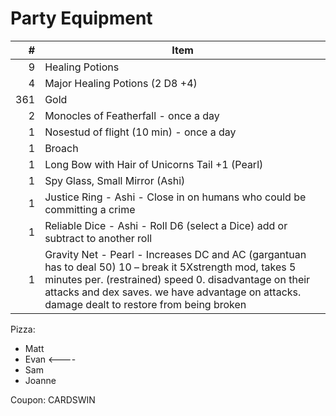 # Party Equipment

\#  | Item
--: | ---------
9  | Healing Potions
4   | Major Healing Potions (2 D8 +4)
361 | Gold
2   | Monocles of Featherfall - once a day
1   | Nosestud of flight (10 min) - once a day
1   | Broach   
1   | Long Bow with Hair of Unicorns Tail +1 (Pearl)
1   | Spy Glass, Small Mirror (Ashi)
1   | Justice Ring - Ashi - Close in on humans who could be committing a crime
1   | Reliable Dice - Ashi - Roll D6 (select a Dice) add or subtract to another roll 
1   | Gravity Net - Pearl - Increases DC and AC (gargantuan has to deal 50) 10 – break it 5Xstrength mod, takes 5 minutes per. (restrained) speed 0.  disadvantage on their attacks and dex saves. we have advantage on attacks. damage dealt to restore from being broken

Pizza:
- Matt
- Evan <----
- Sam
- Joanne

Coupon: CARDSWIN

